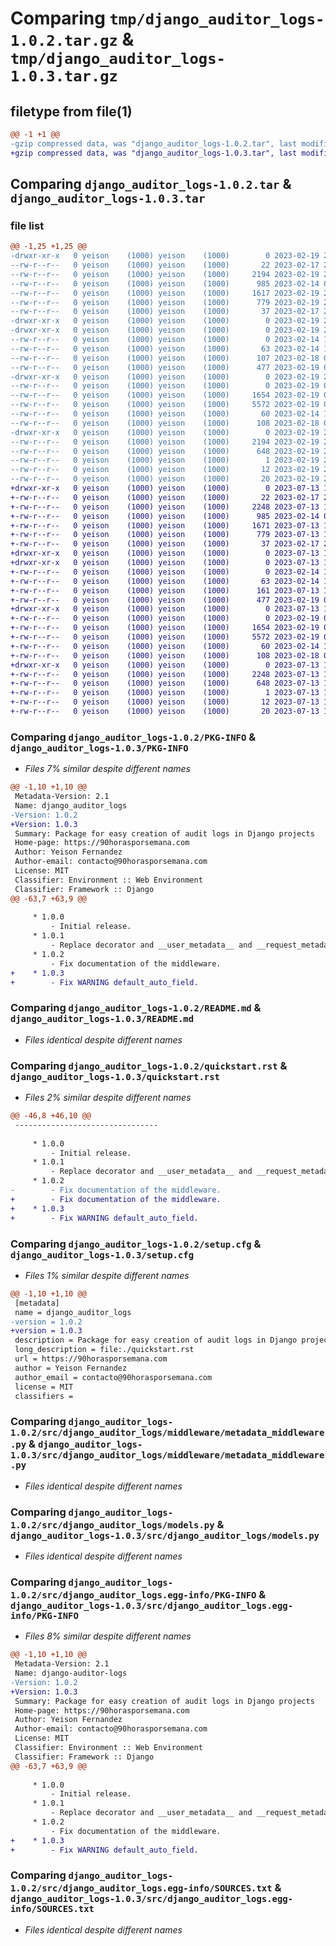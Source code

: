 # Comparing `tmp/django_auditor_logs-1.0.2.tar.gz` & `tmp/django_auditor_logs-1.0.3.tar.gz`

## filetype from file(1)

```diff
@@ -1 +1 @@
-gzip compressed data, was "django_auditor_logs-1.0.2.tar", last modified: Sun Feb 19 22:29:58 2023, max compression
+gzip compressed data, was "django_auditor_logs-1.0.3.tar", last modified: Thu Jul 13 16:31:00 2023, max compression
```

## Comparing `django_auditor_logs-1.0.2.tar` & `django_auditor_logs-1.0.3.tar`

### file list

```diff
@@ -1,25 +1,25 @@
-drwxr-xr-x   0 yeison    (1000) yeison    (1000)        0 2023-02-19 22:29:58.809033 django_auditor_logs-1.0.2/
--rw-r--r--   0 yeison    (1000) yeison    (1000)       22 2023-02-17 20:12:44.000000 django_auditor_logs-1.0.2/MANIFEST.in
--rw-r--r--   0 yeison    (1000) yeison    (1000)     2194 2023-02-19 22:29:58.809033 django_auditor_logs-1.0.2/PKG-INFO
--rw-r--r--   0 yeison    (1000) yeison    (1000)      985 2023-02-14 01:43:16.000000 django_auditor_logs-1.0.2/README.md
--rw-r--r--   0 yeison    (1000) yeison    (1000)     1617 2023-02-19 22:29:42.000000 django_auditor_logs-1.0.2/quickstart.rst
--rw-r--r--   0 yeison    (1000) yeison    (1000)      779 2023-02-19 22:29:58.813033 django_auditor_logs-1.0.2/setup.cfg
--rw-r--r--   0 yeison    (1000) yeison    (1000)       37 2023-02-17 20:13:05.000000 django_auditor_logs-1.0.2/setup.py
-drwxr-xr-x   0 yeison    (1000) yeison    (1000)        0 2023-02-19 22:29:58.805033 django_auditor_logs-1.0.2/src/
-drwxr-xr-x   0 yeison    (1000) yeison    (1000)        0 2023-02-19 22:29:58.809033 django_auditor_logs-1.0.2/src/django_auditor_logs/
--rw-r--r--   0 yeison    (1000) yeison    (1000)        0 2023-02-14 13:12:01.000000 django_auditor_logs-1.0.2/src/django_auditor_logs/__init__.py
--rw-r--r--   0 yeison    (1000) yeison    (1000)       63 2023-02-14 13:12:01.000000 django_auditor_logs-1.0.2/src/django_auditor_logs/admin.py
--rw-r--r--   0 yeison    (1000) yeison    (1000)      107 2023-02-18 02:34:42.000000 django_auditor_logs-1.0.2/src/django_auditor_logs/apps.py
--rw-r--r--   0 yeison    (1000) yeison    (1000)      477 2023-02-19 00:24:31.000000 django_auditor_logs-1.0.2/src/django_auditor_logs/metadata.py
-drwxr-xr-x   0 yeison    (1000) yeison    (1000)        0 2023-02-19 22:29:58.809033 django_auditor_logs-1.0.2/src/django_auditor_logs/middleware/
--rw-r--r--   0 yeison    (1000) yeison    (1000)        0 2023-02-19 00:14:15.000000 django_auditor_logs-1.0.2/src/django_auditor_logs/middleware/__init__.py
--rw-r--r--   0 yeison    (1000) yeison    (1000)     1654 2023-02-19 00:37:05.000000 django_auditor_logs-1.0.2/src/django_auditor_logs/middleware/metadata_middleware.py
--rw-r--r--   0 yeison    (1000) yeison    (1000)     5572 2023-02-19 00:46:19.000000 django_auditor_logs-1.0.2/src/django_auditor_logs/models.py
--rw-r--r--   0 yeison    (1000) yeison    (1000)       60 2023-02-14 13:12:01.000000 django_auditor_logs-1.0.2/src/django_auditor_logs/tests.py
--rw-r--r--   0 yeison    (1000) yeison    (1000)      108 2023-02-18 02:29:14.000000 django_auditor_logs-1.0.2/src/django_auditor_logs/views.py
-drwxr-xr-x   0 yeison    (1000) yeison    (1000)        0 2023-02-19 22:29:58.809033 django_auditor_logs-1.0.2/src/django_auditor_logs.egg-info/
--rw-r--r--   0 yeison    (1000) yeison    (1000)     2194 2023-02-19 22:29:58.000000 django_auditor_logs-1.0.2/src/django_auditor_logs.egg-info/PKG-INFO
--rw-r--r--   0 yeison    (1000) yeison    (1000)      648 2023-02-19 22:29:58.000000 django_auditor_logs-1.0.2/src/django_auditor_logs.egg-info/SOURCES.txt
--rw-r--r--   0 yeison    (1000) yeison    (1000)        1 2023-02-19 22:29:58.000000 django_auditor_logs-1.0.2/src/django_auditor_logs.egg-info/dependency_links.txt
--rw-r--r--   0 yeison    (1000) yeison    (1000)       12 2023-02-19 22:29:58.000000 django_auditor_logs-1.0.2/src/django_auditor_logs.egg-info/requires.txt
--rw-r--r--   0 yeison    (1000) yeison    (1000)       20 2023-02-19 22:29:58.000000 django_auditor_logs-1.0.2/src/django_auditor_logs.egg-info/top_level.txt
+drwxr-xr-x   0 yeison    (1000) yeison    (1000)        0 2023-07-13 16:31:00.338710 django_auditor_logs-1.0.3/
+-rw-r--r--   0 yeison    (1000) yeison    (1000)       22 2023-02-17 20:12:44.000000 django_auditor_logs-1.0.3/MANIFEST.in
+-rw-r--r--   0 yeison    (1000) yeison    (1000)     2248 2023-07-13 16:31:00.338710 django_auditor_logs-1.0.3/PKG-INFO
+-rw-r--r--   0 yeison    (1000) yeison    (1000)      985 2023-02-14 01:43:16.000000 django_auditor_logs-1.0.3/README.md
+-rw-r--r--   0 yeison    (1000) yeison    (1000)     1671 2023-07-13 16:30:25.000000 django_auditor_logs-1.0.3/quickstart.rst
+-rw-r--r--   0 yeison    (1000) yeison    (1000)      779 2023-07-13 16:31:00.338710 django_auditor_logs-1.0.3/setup.cfg
+-rw-r--r--   0 yeison    (1000) yeison    (1000)       37 2023-02-17 20:13:05.000000 django_auditor_logs-1.0.3/setup.py
+drwxr-xr-x   0 yeison    (1000) yeison    (1000)        0 2023-07-13 16:31:00.330710 django_auditor_logs-1.0.3/src/
+drwxr-xr-x   0 yeison    (1000) yeison    (1000)        0 2023-07-13 16:31:00.334710 django_auditor_logs-1.0.3/src/django_auditor_logs/
+-rw-r--r--   0 yeison    (1000) yeison    (1000)        0 2023-02-14 13:12:01.000000 django_auditor_logs-1.0.3/src/django_auditor_logs/__init__.py
+-rw-r--r--   0 yeison    (1000) yeison    (1000)       63 2023-02-14 13:12:01.000000 django_auditor_logs-1.0.3/src/django_auditor_logs/admin.py
+-rw-r--r--   0 yeison    (1000) yeison    (1000)      161 2023-07-13 16:29:40.000000 django_auditor_logs-1.0.3/src/django_auditor_logs/apps.py
+-rw-r--r--   0 yeison    (1000) yeison    (1000)      477 2023-02-19 00:24:31.000000 django_auditor_logs-1.0.3/src/django_auditor_logs/metadata.py
+drwxr-xr-x   0 yeison    (1000) yeison    (1000)        0 2023-07-13 16:31:00.338710 django_auditor_logs-1.0.3/src/django_auditor_logs/middleware/
+-rw-r--r--   0 yeison    (1000) yeison    (1000)        0 2023-02-19 00:14:15.000000 django_auditor_logs-1.0.3/src/django_auditor_logs/middleware/__init__.py
+-rw-r--r--   0 yeison    (1000) yeison    (1000)     1654 2023-02-19 00:37:05.000000 django_auditor_logs-1.0.3/src/django_auditor_logs/middleware/metadata_middleware.py
+-rw-r--r--   0 yeison    (1000) yeison    (1000)     5572 2023-02-19 00:46:19.000000 django_auditor_logs-1.0.3/src/django_auditor_logs/models.py
+-rw-r--r--   0 yeison    (1000) yeison    (1000)       60 2023-02-14 13:12:01.000000 django_auditor_logs-1.0.3/src/django_auditor_logs/tests.py
+-rw-r--r--   0 yeison    (1000) yeison    (1000)      108 2023-02-18 02:29:14.000000 django_auditor_logs-1.0.3/src/django_auditor_logs/views.py
+drwxr-xr-x   0 yeison    (1000) yeison    (1000)        0 2023-07-13 16:31:00.338710 django_auditor_logs-1.0.3/src/django_auditor_logs.egg-info/
+-rw-r--r--   0 yeison    (1000) yeison    (1000)     2248 2023-07-13 16:31:00.000000 django_auditor_logs-1.0.3/src/django_auditor_logs.egg-info/PKG-INFO
+-rw-r--r--   0 yeison    (1000) yeison    (1000)      648 2023-07-13 16:31:00.000000 django_auditor_logs-1.0.3/src/django_auditor_logs.egg-info/SOURCES.txt
+-rw-r--r--   0 yeison    (1000) yeison    (1000)        1 2023-07-13 16:31:00.000000 django_auditor_logs-1.0.3/src/django_auditor_logs.egg-info/dependency_links.txt
+-rw-r--r--   0 yeison    (1000) yeison    (1000)       12 2023-07-13 16:31:00.000000 django_auditor_logs-1.0.3/src/django_auditor_logs.egg-info/requires.txt
+-rw-r--r--   0 yeison    (1000) yeison    (1000)       20 2023-07-13 16:31:00.000000 django_auditor_logs-1.0.3/src/django_auditor_logs.egg-info/top_level.txt
```

### Comparing `django_auditor_logs-1.0.2/PKG-INFO` & `django_auditor_logs-1.0.3/PKG-INFO`

 * *Files 7% similar despite different names*

```diff
@@ -1,10 +1,10 @@
 Metadata-Version: 2.1
 Name: django_auditor_logs
-Version: 1.0.2
+Version: 1.0.3
 Summary: Package for easy creation of audit logs in Django projects
 Home-page: https://90horasporsemana.com
 Author: Yeison Fernandez
 Author-email: contacto@90horasporsemana.com
 License: MIT
 Classifier: Environment :: Web Environment
 Classifier: Framework :: Django
@@ -63,7 +63,9 @@
 
     * 1.0.0
         - Initial release.
     * 1.0.1
         - Replace decorator and __user_metadata__ and __request_metadata__ fields by a MetadataManager class used in a Middleware.
     * 1.0.2
         - Fix documentation of the middleware.
+    * 1.0.3
+        - Fix WARNING default_auto_field.
```

### Comparing `django_auditor_logs-1.0.2/README.md` & `django_auditor_logs-1.0.3/README.md`

 * *Files identical despite different names*

### Comparing `django_auditor_logs-1.0.2/quickstart.rst` & `django_auditor_logs-1.0.3/quickstart.rst`

 * *Files 2% similar despite different names*

```diff
@@ -46,8 +46,10 @@
 --------------------------------
 
     * 1.0.0
         - Initial release.
     * 1.0.1
         - Replace decorator and __user_metadata__ and __request_metadata__ fields by a MetadataManager class used in a Middleware.
     * 1.0.2
-        - Fix documentation of the middleware.
+        - Fix documentation of the middleware.
+    * 1.0.3
+        - Fix WARNING default_auto_field.
```

### Comparing `django_auditor_logs-1.0.2/setup.cfg` & `django_auditor_logs-1.0.3/setup.cfg`

 * *Files 1% similar despite different names*

```diff
@@ -1,10 +1,10 @@
 [metadata]
 name = django_auditor_logs
-version = 1.0.2
+version = 1.0.3
 description = Package for easy creation of audit logs in Django projects
 long_description = file:./quickstart.rst
 url = https://90horasporsemana.com
 author = Yeison Fernandez
 author_email = contacto@90horasporsemana.com
 license = MIT
 classifiers =
```

### Comparing `django_auditor_logs-1.0.2/src/django_auditor_logs/middleware/metadata_middleware.py` & `django_auditor_logs-1.0.3/src/django_auditor_logs/middleware/metadata_middleware.py`

 * *Files identical despite different names*

### Comparing `django_auditor_logs-1.0.2/src/django_auditor_logs/models.py` & `django_auditor_logs-1.0.3/src/django_auditor_logs/models.py`

 * *Files identical despite different names*

### Comparing `django_auditor_logs-1.0.2/src/django_auditor_logs.egg-info/PKG-INFO` & `django_auditor_logs-1.0.3/src/django_auditor_logs.egg-info/PKG-INFO`

 * *Files 8% similar despite different names*

```diff
@@ -1,10 +1,10 @@
 Metadata-Version: 2.1
 Name: django-auditor-logs
-Version: 1.0.2
+Version: 1.0.3
 Summary: Package for easy creation of audit logs in Django projects
 Home-page: https://90horasporsemana.com
 Author: Yeison Fernandez
 Author-email: contacto@90horasporsemana.com
 License: MIT
 Classifier: Environment :: Web Environment
 Classifier: Framework :: Django
@@ -63,7 +63,9 @@
 
     * 1.0.0
         - Initial release.
     * 1.0.1
         - Replace decorator and __user_metadata__ and __request_metadata__ fields by a MetadataManager class used in a Middleware.
     * 1.0.2
         - Fix documentation of the middleware.
+    * 1.0.3
+        - Fix WARNING default_auto_field.
```

### Comparing `django_auditor_logs-1.0.2/src/django_auditor_logs.egg-info/SOURCES.txt` & `django_auditor_logs-1.0.3/src/django_auditor_logs.egg-info/SOURCES.txt`

 * *Files identical despite different names*


